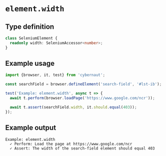 # `element.width`

## Type definition

```ts
class SeleniumElement {
  readonly width: SeleniumAccessor<number>;
}
```

## Example usage

```ts
import {browser, it, test} from 'cybernaut';

const searchField = browser.defineElement('search-field', '#lst-ib');

test('Example: element.width', async t => {
  await t.perform(browser.loadPage('https://www.google.com/ncr'));

  await t.assert(searchField.width, it.should.equal(403));
});
```

## Example output

```fundamental
Example: element.width
  ✓ Perform: Load the page at https://www.google.com/ncr
  ✓ Assert: The width of the search-field element should equal 403
```
